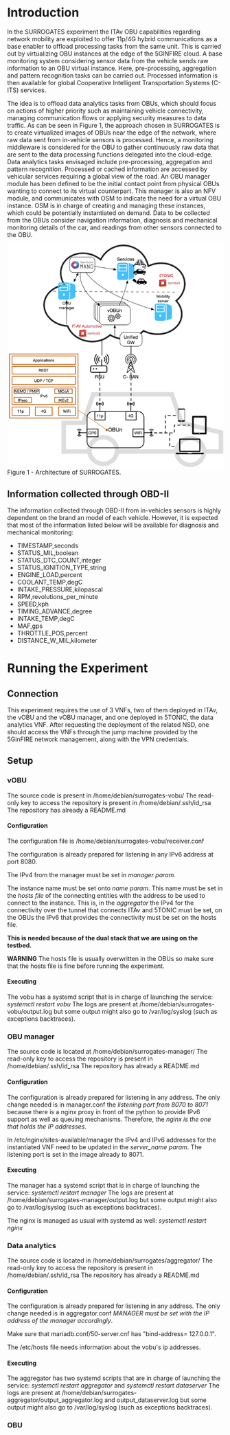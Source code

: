 <!-- TITLE: Exploring SURROGATES VNFs -->

# Introduction
In the SURROGATES experiment the ITAv OBU capabilities regarding network mobility are exploited to offer 11p/4G hybrid communications as a base enabler to offload processing tasks from the same unit. This is carried out by virtualizing OBU instances at the edge of the 5GINFIRE cloud. A base monitoring system considering sensor data from the vehicle sends raw information to an OBU virtual instance. Here, pre-processing, aggregation and pattern recognition tasks can be carried out. Processed information is then available for global Cooperative Intelligent Transportation Systems (C-ITS) services.

The idea is to offload data analytics tasks from OBUs, which should focus on actions of higher priority such as maintaining vehicle connectivity, managing communication flows or applying security measures to data traffic. As can be seen in Figure 1, the approach chosen in SURROGATES is to create virtualized images of OBUs near the edge of the network, where raw data sent from in-vehicle sensors is processed. Hence, a monitoring middleware is considered for the OBU to gather continuously raw data that are sent to the data processing functions delegated into the cloud-edge. Data analytics tasks envisaged include pre-processing, aggregation and pattern recognition. Processed or cached information are accessed by vehicular services requiring a global view of the road. An OBU manager module has been defined to be the initial contact point from physical OBUs wanting to connect to its virtual counterpart. This manager is also an NFV module, and communicates with OSM to indicate the need for a virtual OBU instance. OSM is in charge of creating and managing these instances, which could be potentially instantiated on demand. Data to be collected from the OBUs consider navigation information, diagnosis and mechanical monitoring details of the car, and readings from other sensors connected to the OBU.

![Surr Architecture](/uploads/surrogates/surr-architecture.png "Surr Architecture")
Figure 1 - Architecture of SURROGATES.

## Information collected through OBD-II

The information collected through OBD-II from in-vehicles sensors is highly dependent on the brand an model of each vehicle. However, it is expected that most of the information listed below will be available for diagnosis and mechanical monitoring:
* TIMESTAMP,seconds	
* STATUS_MIL,boolean	
* STATUS_DTC_COUNT,integer	
* STATUS_IGNITION_TYPE,string	
* ENGINE_LOAD,percent	
* COOLANT_TEMP,degC	
* INTAKE_PRESSURE,kilopascal	
* RPM,revolutions_per_minute	
* SPEED,kph	
* TIMING_ADVANCE,degree	
* INTAKE_TEMP,degC	
* MAF,gps	
* THROTTLE_POS,percent	
* DISTANCE_W_MIL,kilometer

# Running the Experiment
## Connection
This experiment requires the use of 3 VNFs, two of them deployed in ITAv, the vOBU and the vOBU manager, and one deployed in 5TONIC, the data analytics VNF. After requesting the deployment of the related NSD, one should access the VNFs through the jump machine provided by the 5GinFIRE network management, along with the VPN credentials.
## Setup
### vOBU
The source code is present in /home/debian/surrogates-vobu/
The read-only key to access the repository is present in /home/debian/.ssh/id_rsa
The repository has already a README.md
#### Configuration
The configuration file is /home/debian/surrogates-vobu/receiver.conf

The configuration is already prepared for listening in any IPv6 address at port 8080.

The IPv4 from the manager must be set in *manager param*.

The instance name must be set onto *name param*. This name must be set in the *hosts file* of the connecting entities with the address to be used to connect to the instance. This is, in the *aggregator* the IPv4 for the connectivity over the tunnel that connects ITAv and 5TONIC must be set, on the OBUs the IPv6 that provides the connectivity must be set on the hosts file. 

**This is needed because of the dual stack that we are using on the testbed.**

**WARNING** The hosts file is usually overwritten in the OBUs so make sure that the hosts file is fine before running the experiment.
#### Executing
The vobu has a systemd script that is in charge of launching the service: *systemctl restart vobu*
The logs are present at /home/debian/surrogates-vobu/output.log but some output might also go to /var/log/syslog (such as exceptions backtraces).


### OBU manager
The source code is located at /home/debian/surrogates-manager/
The read-only key to access the repository is present in /home/debian/.ssh/id_rsa
The repository has already a README.md
#### Configuration
The configuration is already prepared for listening in any address. The only change needed is in manager.conf the *listening port from 8070 to 8071* because there is a nginx proxy in front of the python to provide IPv6 support as well as queuing mechanisms. Therefore, the *nginx is the one that holds the IP addresses*.

In /etc/nginx/sites-available/manager the IPv4 and IPv6 addresses for the instantiated VNF need to be updated in the *server_name param*. The listening port is set in the image already to 8071.
#### Executing
The manager has a systemd script that is in charge of launching the service: *systemctl restart manager*
The logs are present at /home/debian/surrogates-manager/output.log but some output might also go to /var/log/syslog (such as exceptions backtraces).

The nginx is managed as usual with systemd as well: *systemctl restart nginx*

### Data analytics
The source code is located in /home/debian/surrogates/aggregator/
The read-only key to access the repository is present in /home/debian/.ssh/id_rsa
The repository has already a README.md
#### Configuration
The configuration is already prepared for listening in any address. The only change needed is in aggregator.conf *MANAGER must be set with the IP address of the manager accordingly*.

Make sure that mariadb.conf/50-server.cnf has "bind-address= 127.0.0.1".

The /etc/hosts file needs information about the vobu's ip addresses.
#### Executing
The aggregator has two systemd scripts that are in charge of launching the service: *systemctl restart aggregator* and *systemctl restart dataserver*
The logs are present at /home/debian/surrogates-aggregator/output_aggregator.log and output_dataserver.log but some output might also go to /var/log/syslog (such as exceptions backtraces).

### OBU

